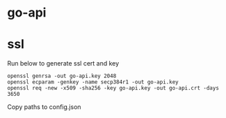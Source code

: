 # go-api

# ssl

Run below to generate ssl cert and key

    openssl genrsa -out go-api.key 2048
    openssl ecparam -genkey -name secp384r1 -out go-api.key
    openssl req -new -x509 -sha256 -key go-api.key -out go-api.crt -days 3650

Copy paths to config.json